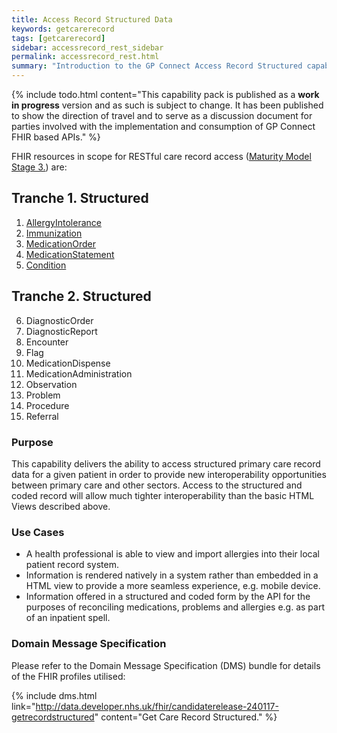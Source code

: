 ```yaml
---
title: Access Record Structured Data
keywords: getcarerecord
tags: [getcarerecord]
sidebar: accessrecord_rest_sidebar
permalink: accessrecord_rest.html
summary: "Introduction to the GP Connect Access Record Structured capability"
---
```


{% include todo.html content="This capability pack is published as a **work in progress** version and as such is subject to change. It has been published to show the direction of travel and to serve as a discussion document for parties involved with the implementation and consumption of GP Connect FHIR based APIs." %}

FHIR resources in scope for RESTful care record access ([Maturity Model Stage 3.](designprinciples_maturity_model.html#stage-3-q4-2016-into-q1-2017)) are:

## Tranche 1. Structured ##

1. [AllergyIntolerance](accessrecord_rest_structured_data_allergyintolerance.html)
2. [Immunization](accessrecord_rest_structured_data_immunization.html)
3. [MedicationOrder](accessrecord_rest_structured_data_medicationorder.html)
4. [MedicationStatement](accessrecord_rest_structured_data_medicationstatement.html)
5. [Condition](accessrecord_rest_structured_data_condition.html)

## Tranche 2. Structured ##

6. DiagnosticOrder
7. DiagnosticReport
8. Encounter
9. Flag
10. MedicationDispense
11. MedicationAdministration
12. Observation
13. Problem
14. Procedure
15. Referral

### Purpose ###

This capability delivers the ability to access structured primary care record data for a given patient in order to provide new interoperability opportunities between primary care and other sectors. Access to the structured and coded record will allow much tighter interoperability than the basic HTML Views described above.

### Use Cases ###

- A health professional is able to view and import allergies into their local patient record system.
- Information is rendered natively in a system rather than embedded in a HTML view to provide a more seamless experience, e.g. mobile device.
- Information offered in a structured and coded form by the API for the purposes of reconciling medications, problems and allergies e.g. as part of an inpatient spell.

### Domain Message Specification ###

Please refer to the Domain Message Specification (DMS) bundle for details of the FHIR profiles utilised:

{% include dms.html link="http://data.developer.nhs.uk/fhir/candidaterelease-240117-getrecordstructured" content="Get Care Record Structured." %}
